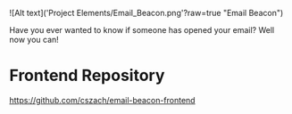 
![Alt text]('Project Elements/Email_Beacon.png'?raw=true "Email Beacon")


Have you ever wanted to know if someone has opened your email? Well now you can! 

# Frontend Repository
https://github.com/cszach/email-beacon-frontend
